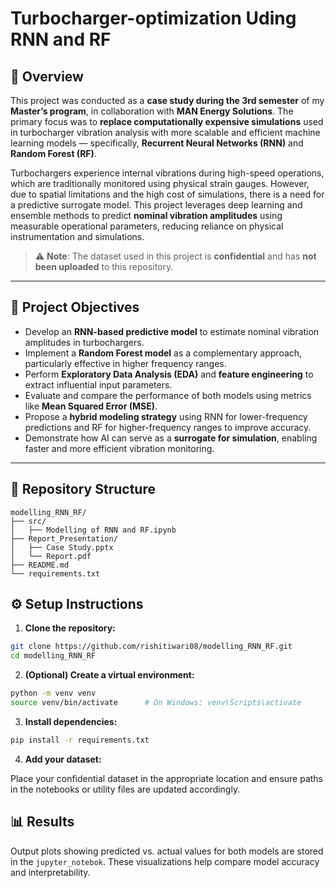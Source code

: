 # Turbocharger-optimization Uding RNN and RF

## 📌 Overview

This project was conducted as a **case study during the 3rd semester** of my **Master’s program**, in collaboration with **MAN Energy Solutions**. The primary focus was to **replace computationally expensive simulations** used in turbocharger vibration analysis with more scalable and efficient machine learning models — specifically, **Recurrent Neural Networks (RNN)** and **Random Forest (RF)**.

Turbochargers experience internal vibrations during high-speed operations, which are traditionally monitored using physical strain gauges. However, due to spatial limitations and the high cost of simulations, there is a need for a predictive surrogate model. This project leverages deep learning and ensemble methods to predict **nominal vibration amplitudes** using measurable operational parameters, reducing reliance on physical instrumentation and simulations.

> ⚠️ **Note**: The dataset used in this project is **confidential** and has **not been uploaded** to this repository.

---

## 🧠 Project Objectives

- Develop an **RNN-based predictive model** to estimate nominal vibration amplitudes in turbochargers.
- Implement a **Random Forest model** as a complementary approach, particularly effective in higher frequency ranges.
- Perform **Exploratory Data Analysis (EDA)** and **feature engineering** to extract influential input parameters.
- Evaluate and compare the performance of both models using metrics like **Mean Squared Error (MSE)**.
- Propose a **hybrid modeling strategy** using RNN for lower-frequency predictions and RF for higher-frequency ranges to improve accuracy.
- Demonstrate how AI can serve as a **surrogate for simulation**, enabling faster and more efficient vibration monitoring.


---

## 📁 Repository Structure

```arduino
modelling_RNN_RF/
├── src/
│   ├── Modelling of RNN and RF.ipynb
├── Report_Presentation/
│   ├── Case Study.pptx
│   └── Report.pdf
├── README.md
└── requirements.txt
```



## ⚙️ Setup Instructions

1. **Clone the repository:**

```bash
git clone https://github.com/rishitiwari08/modelling_RNN_RF.git
cd modelling_RNN_RF
```

2. **(Optional) Create a virtual environment:**
```bash
python -m venv venv
source venv/bin/activate      # On Windows: venv\Scripts\activate
```
3. **Install dependencies:**
```bash 
pip install -r requirements.txt
```

4. **Add your dataset:**

Place your confidential dataset in the appropriate location and ensure paths in the notebooks or utility files are updated accordingly.

## 📊 Results
Output plots showing predicted vs. actual values for both models are stored in the `jupyter_notebok`. These visualizations help compare model accuracy and interpretability.
